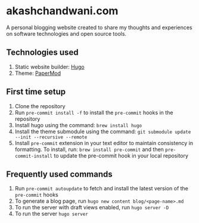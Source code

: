 # akashchandwani.com

A personal blogging website created to share my thoughts and experiences on software technologies and open source tools.

## Technologies used

1. Static website builder: [Hugo](https://gohugo.io/)
2. Theme: [PaperMod](https://themes.gohugo.io/themes/hugo-papermod/)

## First time setup

1. Clone the repository
2. Run `pre-commit install -f` to install the `pre-commit` hooks in the repository
3. Install hugo using the command: `brew install hugo`
4. Install the theme submodule using the command: `git submodule update --init --recursive --remote`
5. Install `pre-commit` extension in your text editor to maintain consistency in formatting. To install, run: `brew install pre-commit` and then `pre-commit-install` to update the pre-commit hook in your local repository

## Frequently used commands

1. Run `pre-commit autoupdate` to fetch and install the latest version of the `pre-commit` hooks
2. To generate a blog page, run `hugo new content blog/<page-name>.md`
3. To run the server with draft views enabled, run `hugo server -D`
4. To run the server `hugo server`
